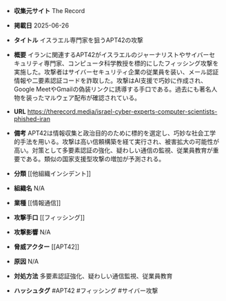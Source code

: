 - **収集元サイト**
The Record

- **掲載日**
2025-06-26

- **タイトル**
イスラエル専門家を狙うAPT42の攻撃

- **概要**
イランに関連するAPT42がイスラエルのジャーナリストやサイバーセキュリティ専門家、コンピュータ科学教授を標的にしたフィッシング攻撃を実施した。攻撃者はサイバーセキュリティ企業の従業員を装い、メール認証情報や二要素認証コードを詐取した。攻撃はAI支援で巧妙に作成され、Google MeetやGmailの偽装リンクに誘導する手口である。過去にも著名人物を装ったマルウェア配布が確認されている。

- **URL**
https://therecord.media/israel-cyber-experts-computer-scientists-phished-iran

- **備考**
APT42は情報収集と政治目的のために標的を選定し、巧妙な社会工学的手法を用いる。攻撃は高い信頼構築を経て実行され、被害拡大の可能性が高い。対策として多要素認証の強化、疑わしい通信の監視、従業員教育が重要である。類似の国家支援型攻撃の増加が予測される。

- **分類**
[[他組織インシデント]]

- **組織名**
N/A

- **業種**
[[情報通信]]

- **攻撃手口**
[[フィッシング]]

- **攻撃影響**
N/A

- **脅威アクター**
[[APT42]]

- **原因**
N/A

- **対処方法**
多要素認証強化、疑わしい通信監視、従業員教育

- **ハッシュタグ**
#APT42 #フィッシング #サイバー攻撃
